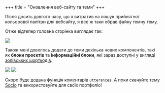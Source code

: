 +++
title = "Оновлення веб-сайту та теми"
+++

Після досить довгого часу, що я витратив на пошук прийнятної кольорової палітри для вебсайту, я все ж таки обрав файну темну тему.

Отже відтепер головна сторінка виглядає так:

<img src="/img/blog/2023-07-10-website-update/screen1.jpg" class="img-dashed">

Також мені довелось додати до теми декілька нових компонентів, такі як **блоки проєктів** та **інформаційні блоки**, які зараз доступні у вигляді [золівських шорткодів](https://konceptosociala.eu.org/socio/blog/shortcodes/).

<img src="/img/blog/2023-07-10-website-update/screen2.jpg" class="img-dashed">

<img src="/img/blog/2023-07-10-website-update/screen3.jpg" class="img-dashed">

Скоро буде додана функція коментарів `utterances`. А поки [скачуйте тему Socio](https://konceptosociala.eu.org/socio) та використовуйте для своїх портфоліо!